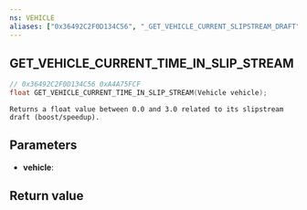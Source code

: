 ```yaml
---
ns: VEHICLE
aliases: ["0x36492C2F0D134C56", "_GET_VEHICLE_CURRENT_SLIPSTREAM_DRAFT"]
---
```

## GET_VEHICLE_CURRENT_TIME_IN_SLIP_STREAM

```c
// 0x36492C2F0D134C56 0xA4A75FCF
float GET_VEHICLE_CURRENT_TIME_IN_SLIP_STREAM(Vehicle vehicle);
```

```
Returns a float value between 0.0 and 3.0 related to its slipstream draft (boost/speedup).
```

## Parameters
* **vehicle**: 

## Return value
